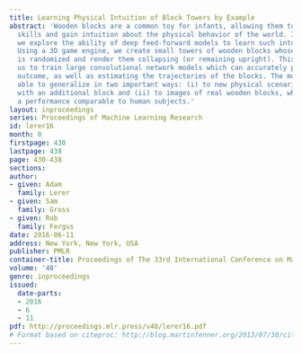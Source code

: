 ```yaml
---
title: Learning Physical Intuition of Block Towers by Example
abstract: 'Wooden blocks are a common toy for infants, allowing them to develop motor
  skills and gain intuition about the physical behavior of the world. In this paper,
  we explore the ability of deep feed-forward models to learn such intuitive physics.
  Using a 3D game engine, we create small towers of wooden blocks whose stability
  is randomized and render them collapsing (or remaining upright). This data allows
  us to train large convolutional network models which can accurately predict the
  outcome, as well as estimating the trajectories of the blocks. The models are also
  able to generalize in two important ways: (i) to new physical scenarios, e.g. towers
  with an additional block and (ii) to images of real wooden blocks, where it obtains
  a performance comparable to human subjects.'
layout: inproceedings
series: Proceedings of Machine Learning Research
id: lerer16
month: 0
firstpage: 430
lastpage: 438
page: 430-438
sections: 
author:
- given: Adam
  family: Lerer
- given: Sam
  family: Gross
- given: Rob
  family: Fergus
date: 2016-06-11
address: New York, New York, USA
publisher: PMLR
container-title: Proceedings of The 33rd International Conference on Machine Learning
volume: '48'
genre: inproceedings
issued:
  date-parts:
  - 2016
  - 6
  - 11
pdf: http://proceedings.mlr.press/v48/lerer16.pdf
# Format based on citeproc: http://blog.martinfenner.org/2013/07/30/citeproc-yaml-for-bibliographies/
---
```

